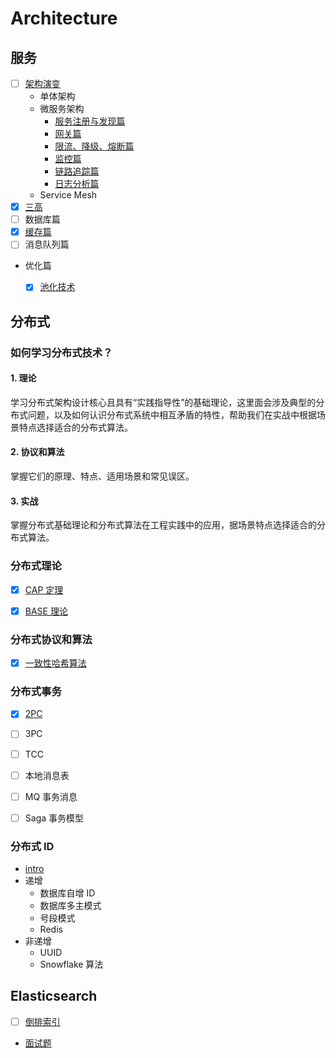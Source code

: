 # Architecture

## 服务
- [ ] [架构演变](/docs/服务/架构演变.md)
    - 单体架构
    - 微服务架构
        - [服务注册与发现篇](/docs/服务/微服务/服务注册与发现篇.md)
        - [网关篇](/docs/服务/微服务/网关篇.md)
        - [限流、降级、熔断篇](/docs/服务/微服务/限流&降级&熔断篇.md)
        - [监控篇](/docs/服务/微服务/监控篇.md)
        - [链路追踪篇](/docs/服务/微服务/链路追踪篇.md)
        - [日志分析篇](/docs/服务/微服务/日志分析篇.md)
    - Service Mesh
- [x] [三高](/docs/服务/服务的“三高”标准.md)
- [ ] 数据库篇
- [x] [缓存篇](/docs/服务/缓存.md)
- [ ] 消息队列篇
- 优化篇
    - [x] [池化技术](/docs/服务/优化/池化技术.md)


## 分布式

### 如何学习分布式技术？
#### 1. 理论
学习分布式架构设计核心且具有“实践指导性”的基础理论，这里面会涉及典型的分布式问题，以及如何认识分布式系统中相互矛盾的特性，帮助我们在实战中根据场景特点选择适合的分布式算法。

#### 2. 协议和算法
掌握它们的原理、特点、适用场景和常见误区。

#### 3. 实战
掌握分布式基础理论和分布式算法在工程实践中的应用，据场景特点选择适合的分布式算法。


### 分布式理论
- [x] [CAP 定理](/docs/分布式理论/CAP.md)
- [x] [BASE 理论](/docs/分布式理论/BASE.md)


### 分布式协议和算法
- [x] [一致性哈希算法](/docs/分布式协议和算法/一致性哈希算法.md)


### 分布式事务
- [x] [2PC](/docs/分布式事务/2PC.md)
- [ ] 3PC
- [ ] TCC
- [ ] 本地消息表
- [ ] MQ 事务消息
- [ ] Saga 事务模型


### 分布式 ID
- [intro](/docs/分布式ID/README.md)
- 递增
    - 数据库自增 ID
    - 数据库多主模式
    - 号段模式
    - Redis
- 非递增
    - UUID
    - Snowflake 算法


## Elasticsearch

- [ ] [倒排索引](/docs/Elasticsearch/倒排索引.md)
- [面试题](/docs/Elasticsearch/面试题.md)